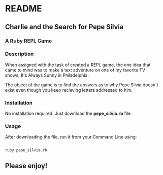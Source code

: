 # README

## Charlie and the Search for Pepe Silvia
### A Ruby REPL Game

### Description

When assigned with the task of created a REPL game, the one idea that came to mind was to make a text adventure 
on one of my favorite TV shows, It's Always Sunny in Philadelphia.

The object of the game is to find the answers as to why Pepe Silvia doesn't exist even though you keep recieving letters 
addressed to him. 

### Installation

No installation required. Just download the **pepe_silvia.rb** file.

### Usage

After downloading the file, run it from your Command Line using: 

```bash

ruby pepe_silvia.rb

```

## Please enjoy!
